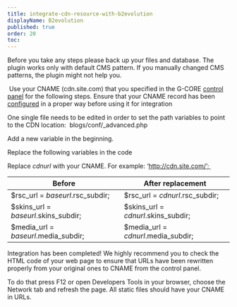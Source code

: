 ```yaml
---
title: integrate-cdn-resource-with-b2evolution
displayName: B2evolution
published: true
order: 20
toc:
---
```

Before you take any steps please back up your files and database. The plugin works only with default CMS pattern. If you manually changed CMS patterns, the plugin might not help you.

 Use your СNAME (cdn.site.com) that you specified in the G-CORE [control panel](https://control.gcdn.co/) for the following steps. Ensure that your CNAME record has been [configured](https://support.gcore.com/hc/en-us/articles/213969769-%D0%A1NAME) in a proper way before using it for integration

One single file needs to be edited in order to set the path variables to point to the CDN location:  blogs/conf/\_advanced.php

Add a new variable in the beginning.

Replace the following variables in the code

Replace _cdnurl_ with your CNAME. For example: ‘http://cdn.site.com/’; 

| Before                               | After replacement                    |
|------------------------------------------|------------------------------------------|
 | $rsc_url = $baseurl.$rsc_subdir;     | $rsc_url = $cdnurl .$rsc_subdir;     |
| $skins_url = $baseurl.$skins_subdir; | $skins_url = $cdnurl .$skins_subdir; |
| $media_url = $baseurl.$media_subdir; | $media_url = $cdnurl .$media_subdir; |


Integration has been completed! We highly recommend you to check the HTML code of your web page to ensure that URLs have been rewritten properly from your original ones to CNAME from the control panel.

To do that press F12 or open Developers Tools in your browser, choose the Network tab and refresh the page. All static files should have your CNAME in URLs.
